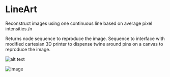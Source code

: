 # LineArt
Reconstruct images using one continuous line based on average pixel intensities./n

Returns node sequence to reproduce the image.
Sequence to interface with modified cartesian 3D printer to dispense twine around pins on a canvas to reproduce the image.


![alt text](https://github.com/dillondornellas/LineArt/blob/main/draw_face.gif?raw=true)


![image](https://user-images.githubusercontent.com/59612532/127922236-7324cd2e-5a3d-40d1-bf4a-c34da2212417.png)
